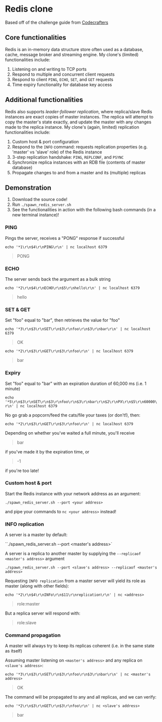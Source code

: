 # Redis clone
Based off of the challenge guide from [Codecrafters](https://app.codecrafters.io/courses/redis/introduction)

## Core functionalities
Redis is an in-memory data structure store often used as a database, cache, message broker and streaming engine. My clone's (limited) functionalities include:
1) Listening on and writing to TCP ports
2) Respond to multiple and concurrent client requests
3) Respond to client `PING`, `ECHO`, `SET`, and `GET` requests
4) Time expiry functionality for database key access 

## Additional functionalities
Redis also supports *leader-follower replication*, where replica/slave Redis instances are exact copies of master instances. The replica will attempt to copy the master's state exactly, and update the master with any changes made to the replica instance. My clone's (again, limited) replication functionalities include:
1) Custom host & port configuration
2) Respond to the `INFO` command: requests replication properties (e.g. 'master' vs 'slave' role) of the Redis instance
3) 3-step replication handshake: `PING`, `REPLCONF`, and `PSYNC`
4) Synchronize replica instances with an RDB file (contents of master database) 
5) Propagate changes to and from a master and its (multiple) replicas

## Demonstration
1) Download the source code!
2) Run `./spawn_redis_server.sh`
3) See the functionalities in action with the following bash commands (in a new terminal instance)!

### PING
Pings the server, receives a "PONG" response if successful

``echo '*1\r\n$4\r\nPING\r\n' | nc localhost 6379``

> PONG

### ECHO
The server sends back the argument as a bulk string

``echo '*2\r\n$4\r\nECHO\r\n$5\r\nhello\r\n' | nc localhost 6379``

> hello

### SET & GET
Set "foo" equal to "bar", then retrieves the value for "foo"

``echo '*3\r\n$3\r\nSET\r\n$3\r\nfoo\r\n$3\r\nbar\r\n' | nc localhost 6379``

> OK

``echo '*2\r\n$3\r\nGET\r\n$3\r\nfoo\r\n' | nc localhost 6379``

> bar

### Expiry
Set "foo" equal to "bar" with an expiration duration of 60,000 ms (i.e. 1 minute)

``echo '*5\r\n$3\r\nSET\r\n$3\r\nfoo\r\n$3\r\nbar\r\n$2\r\nPX\r\n$5\r\n60000\r\n' | nc localhost 6379``

No go grab a popcorn/feed the cats/file your taxes (or don't!), then:

``echo '*2\r\n$3\r\nGET\r\n$3\r\nfoo\r\n' | nc localhost 6379``

Depending on whether you've waited a full minute, you'll receive

> bar

if you've made it by the expiration time, or

> -1

if you're too late!

### Custom host & port
Start the Redis instance with your network address as an argument:

``./spawn_redis_server.sh --port <your address>``

and pipe your commands to `nc <your address>` instead!

### INFO replication
A server is a master by default:

``./spawn_redis_server.sh --port <master's address>`

A server is a replica to another master by supplying the `--replicaof <master's address>` argument

``./spawn_redis_server.sh --port <slave's address> --replicaof <master's address>``

Requesting `INFO replication` from a master server will yield its role as master (along with other fields):

``echo '*2\r\n$4\r\nINFo\r\n$11\r\nreplication\r\n' | nc <address>``

> role:master

But a replica server will respond with:

> role:slave

### Command propagation

A master will always try to keep its replicas coherent (i.e. in the same state as itself)

Assuming master listening on `<master's address>` and any replica on `<slave's address>`:

``echo '*3\r\n$3\r\nSET\r\n$3\r\nfoo\r\n$3\r\nbar\r\n' | nc <master's address>``

> OK

The command will be propagated to any and all replicas, and we can verify:

``echo '*2\r\n$3\r\nGET\r\n$3\r\nfoo\r\n' | nc <slave's address>``

> bar
